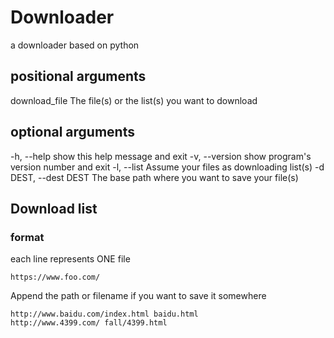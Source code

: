 # Downloader

a downloader based on python

## positional arguments
  download_file         The file(s) or the list(s) you want to download

## optional arguments
  -h, --help            show this help message and exit
  -v, --version         show program's version number and exit
  -l, --list            Assume your files as downloading list(s)
  -d DEST, --dest DEST  The base path where you want to save your file(s)
## Download list
### format
each line represents ONE file
```text
https://www.foo.com/
```

Append the path or filename if you want to save it somewhere

```text
http://www.baidu.com/index.html baidu.html
http://www.4399.com/ fall/4399.html
```